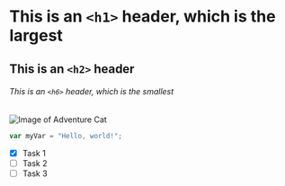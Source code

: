 # This is an `<h1>` header, which is the largest
## This is an `<h2>` header
###### This is an `<h6>` header, which is the smallest

![Image of Adventure Cat](https://octodex.github.com/images/adventure-cat.png)

``` javascript
var myVar = "Hello, world!";
```

- [X] Task 1
- [ ] Task 2
- [ ] Task 3
